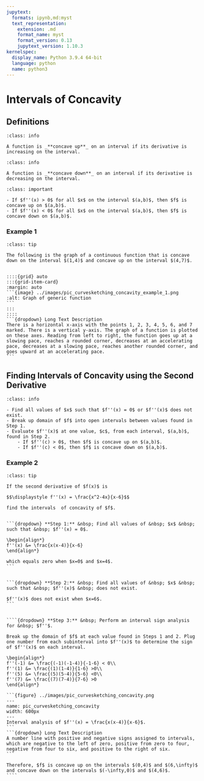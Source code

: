 ```yaml
---
jupytext:
  formats: ipynb,md:myst
  text_representation:
    extension: .md
    format_name: myst
    format_version: 0.13
    jupytext_version: 1.10.3
kernelspec:
  display_name: Python 3.9.4 64-bit
  language: python
  name: python3
---
```

# Intervals of Concavity

## Definitions

```{admonition} Definition
:class: info

A function is _**concave up**_ on an interval if its derivative is increasing on the interval.
```




```{admonition} Definition
:class: info

A function is _**concave down**_ on an interval if its derivative is decreasing on the interval.
```

```{admonition} What the Sign of $f''$ Tells Us About $f$.
:class: important

- If $f''(x) > 0$ for all $x$ on the interval $(a,b)$, then $f$ is concave up on $(a,b)$.
- If $f''(x) < 0$ for all $x$ on the interval $(a,b)$, then $f$ is concave down on $(a,b)$.

```



### Example 1

````{admonition} Finding intervals of concavity from the graph of a function
:class: tip

The following is the graph of a continuous function that is concave down on the interval $(1,4)$ and concave up on the interval $(4,7)$.


::::{grid} auto
:::{grid-item-card}
:margin: auto
```{image} ../images/pic_curvesketching_concavity_example_1.png
:alt: Graph of generic function
```
:::
::::
```{dropdown} Long Text Description
There is a horizontal x-axis with the points 1, 2, 3, 4, 5, 6, and 7 marked. There is a vertical y-axis. The graph of a function is plotted on these axes. Reading from left to right, the function goes up at a slowing pace, reaches a rounded corner, decreases at an accelerating pace, decreases at a slowing pace, reaches another rounded corner, and goes upward at an accelerating pace.
```
````
<!--
```{code-cell}
:tags: [remove-cell]

%load_ext itikz
```

```{code-cell}
:tags: [remove-input]

%%itikz
\documentclass[tikz]{standalone}
\begin{document}
\begin{tikzpicture}[xscale = 2,yscale=1.5]
\draw[white,fill=white] (0,0) rectangle (3,4);
 \draw[very thin,color=darkgray,step=1.0] (0,0) grid (8,4);
 \draw[very thin,color=lightgray,step=0.25] (0,0) grid (8,4);

\draw[->] (0,0) -- (8,0) node[below] {$x$};
\draw[->] (0,0) -- (0,4) node[right] {$y$};
     
% draw curve
\draw [ultra thick,smooth,variable=\x] plot [domain=1:7] (\x,{0.2*(pow(\x-4,3)) - 1.5*(\x-4) + 2});

% tick marks
\foreach \x in {1,...,7} 
	\draw [thick] (\x cm,2pt) -- (\x cm,-2pt) node[below] {$\x$};

\end{tikzpicture}
\end{document}
```
-->

## Finding Intervals of Concavity using the Second Derivative

```{admonition} How to Find Intervals of Concavity of a Function
:class: info

- Find all values of $x$ such that $f''(x) = 0$ or $f''(x)$ does not exist.
- Break up domain of $f$ into open intervals between values found in Step 1. 
- Evaluate $f''(x)$ at one value, $c$, from each interval, $(a,b)$, found in Step 2.
    - If $f''(c) > 0$, then $f$ is concave up on $(a,b)$.
    - If $f''(c) < 0$, then $f$ is concave down on $(a,b)$.
```

### Example 2

`````{admonition} Finding intervals of concavity
:class: tip

If the second derivative of $f(x)$ is 

$$\displaystyle f''(x) = \frac{x^2-4x}{x-6}$$ 

find the intervals  of concavity of $f$.


```{dropdown} **Step 1:** &nbsp; Find all values of &nbsp; $x$ &nbsp; such that &nbsp; $f''(x) = 0$.

\begin{align*}
f''(x) &= \frac{x(x-4)}{x-6}
\end{align*}

which equals zero when $x=0$ and $x=4$.
```


```{dropdown} **Step 2:** &nbsp; Find all values of &nbsp; $x$ &nbsp; such that &nbsp; $f''(x)$ &nbsp; does not exist.

$f''(x)$ does not exist when $x=6$.
```


````{dropdown} **Step 3:** &nbsp; Perform an interval sign analysis for &nbsp; $f''$.

Break up the domain of $f$ at each value found in Steps 1 and 2. Plug one number from each subinterval into $f''(x)$ to determine the sign of $f''(x)$ on each interval.

\begin{align*}
f''(-1) &= \frac{(-1)(-1-4)}{-1-6} < 0\\ 
f''(1) &= \frac{(1)(1-4)}{1-6} >0\\
f''(5) &= \frac{(5)(5-4)}{5-6} <0\\
f''(7) &= \frac{(7)(7-4)}{7-6} >0
\end{align*}

```{figure} ../images/pic_curvesketching_concavity.png
---
name: pic_curvesketching_concavity
width: 600px
---
Interval analysis of $f''(x) = \frac{x(x-4)}{x-6}$.
```
```{dropdown} Long Text Description
A number line with positive and negative signs assigned to intervals, which are negative to the left of zero, positive from zero to four, negative from four to six, and positive to the right of six.
```

Therefore, $f$ is concave up on the intervals $(0,4)$ and $(6,\infty)$ and concave down on the intervals $(-\infty,0)$ and $(4,6)$.
````
`````
